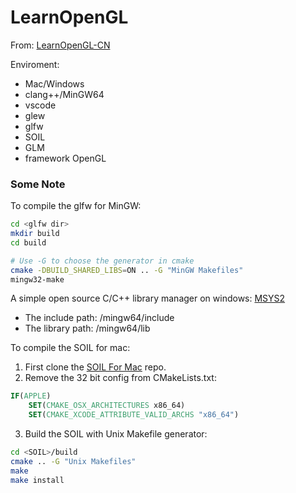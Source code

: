 # LearnOpenGL

From: [LearnOpenGL-CN](https://learnopengl-cn.readthedocs.io/zh/latest/)

Enviroment: 
- Mac/Windows
- clang++/MinGW64
- vscode
- glew
- glfw
- SOIL
- GLM
- framework OpenGL

### Some Note
To compile the glfw for MinGW:
```bash
cd <glfw dir>
mkdir build
cd build

# Use -G to choose the generator in cmake 
cmake -DBUILD_SHARED_LIBS=ON .. -G "MinGW Makefiles"
mingw32-make
```

A simple open source C/C++ library manager on windows: [MSYS2](https://packages.msys2.org)
- The include path: <path of MSYS2>/mingw64/include
- The library path: <path of MSYS2>/mingw64/lib

To compile the SOIL for mac:

1. First clone the [SOIL For Mac](https://github.com/DeVaukz/SOIL) repo.
2. Remove the 32 bit config from CMakeLists.txt:
```cmake
IF(APPLE)
    SET(CMAKE_OSX_ARCHITECTURES x86_64)
    SET(CMAKE_XCODE_ATTRIBUTE_VALID_ARCHS "x86_64")
```
3. Build the SOIL with Unix Makefile generator:
```bash
cd <SOIL>/build
cmake .. -G "Unix Makefiles"
make
make install
```